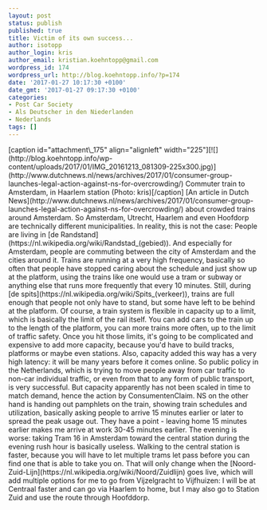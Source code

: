 ```yaml
---
layout: post
status: publish
published: true
title: Victim of its own success...
author: isotopp
author_login: kris
author_email: kristian.koehntopp@gmail.com
wordpress_id: 174
wordpress_url: http://blog.koehntopp.info/?p=174
date: '2017-01-27 10:17:30 +0100'
date_gmt: '2017-01-27 09:17:30 +0100'
categories:
- Post Car Society
- Als Deutscher in den Niederlanden
- Nederlands
tags: []
---
```

<p>[caption id="attachment\_175" align="alignleft" width="225"][![](http://blog.koehntopp.info/wp-content/uploads/2017/01/IMG_20161213_081309-225x300.jpg)](http://www.dutchnews.nl/news/archives/2017/01/consumer-group-launches-legal-action-against-ns-for-overcrowding/) Commuter train to Amsterdam, in Haarlem station (Photo: kris)[/caption] [An article in Dutch News](http://www.dutchnews.nl/news/archives/2017/01/consumer-group-launches-legal-action-against-ns-for-overcrowding/) about crowded trains around Amsterdam. So Amsterdam, Utrecht, Haarlem and even Hoofdorp are technically different municipalities. In reality, this is not the case: People are living in [de Randstand](https://nl.wikipedia.org/wiki/Randstad_(gebied)). And especially for Amsterdam, people are commuting between the city of Amsterdam and the cities around it. Trains are running at a very high frequency, basically so often that people have stopped caring about the schedule and just show up at the platform, using the trains like one would use a tram or subway or anything else that runs more frequently that every 10 minutes.<!--more--> Still, during [de spits](https://nl.wikipedia.org/wiki/Spits_(verkeer)), trains are full enough that people not only have to stand, but some have&nbsp;left to be behind at the platform. Of course, a train system is flexible in capacity up to a limit, which is basically the limit of the rail itself. You can add cars to the train up to the length of the platform, you can more&nbsp;trains more often, up to the limit of traffic safety. Once you hit those limits, it's going to be complicated and expensive to add more capacity, because you'd have to build tracks, platforms or maybe even stations. Also, capacity added this way has a very high latency: it will be many years before it comes online. So public policy in the Netherlands, which is trying to move people away from car traffic to non-car individual traffic, or even from that to any form of public transport, is very successful. But capacity apparently has not been scaled in time to match demand, hence the action by ConsumentenClaim. NS on the other hand is handing out pamphlets on the train, showing train schedules and utilization, basically asking people to arrive 15 minutes earlier or later to spread the peak usage out. They have a point - leaving home 15 minutes earlier makes me arrive at work 30-45 minutes earlier. The evening is worse: taking Tram 16 in Amsterdam toward the central station during the evening rush hour is basically useless. Walking to the central station is faster, because you will have to let multiple trams let pass before you can find one that is able to take you on. That will only change when the [Noord-Zuid-Lijn](https://nl.wikipedia.org/wiki/Noord/Zuidlijn) goes live, which will add multiple options for me to go from Vijzelgracht to Vijfhuizen: I will be at Centraal faster and can go via Haarlem to home, but I may also go to Station Zuid and use the route through Hoofddorp.</p>
